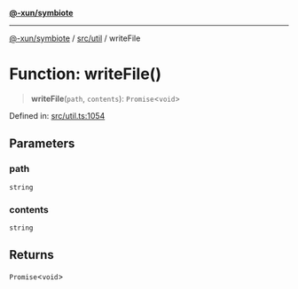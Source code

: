 [**@-xun/symbiote**](../../../README.md)

***

[@-xun/symbiote](../../../README.md) / [src/util](../README.md) / writeFile

# Function: writeFile()

> **writeFile**(`path`, `contents`): `Promise`\<`void`\>

Defined in: [src/util.ts:1054](https://github.com/Xunnamius/symbiote/blob/5bc8cc1bc3878913c89597fb873ade336adb86bd/src/util.ts#L1054)

## Parameters

### path

`string`

### contents

`string`

## Returns

`Promise`\<`void`\>
